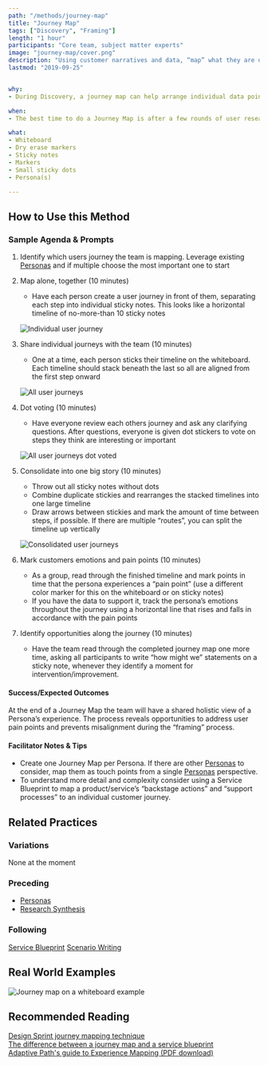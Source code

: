 ```yaml
---
path: "/methods/journey-map"
title: "Journey Map"
tags: ["Discovery", "Framing"]
length: "1 hour"
participants: "Core team, subject matter experts"
image: "journey-map/cover.png"
description: "Using customer narratives and data, “map” what they are doing, thinking, feeling and interacting with over a set period of time."
lastmod: "2019-09-25"


why:
- During Discovery, a journey map can help arrange individual data points into chronological order. During Framing, the team can return to a journey map to identify the point in the journey when a proposed solution will be used by a customer.

when:
- The best time to do a Journey Map is after a few rounds of user research, when synthesizing data into insights. Alternatively, Journey Maps can be used to align the stakeholder’s vision of a Customer Journey, before starting User Research. During Framing, the map can be modified to match a “future” state where the proposed solution exists.

what:
- Whiteboard
- Dry erase markers
- Sticky notes
- Markers
- Small sticky dots
- Persona(s)

---
```

## How to Use this Method
### Sample Agenda & Prompts
1. Identify which users journey the team is mapping. Leverage existing [Personas](/practices/personas) and if multiple choose the most important one to start

1. Map alone, together (10 minutes)
   - Have each person create a user journey in front of them, separating each step into individual sticky notes. This looks like a horizontal timeline of no-more-than 10 sticky notes

   ![Individual user journey](/images/practices/journey-map/Step-1.png)

1. Share individual journeys with the team (10 minutes)
   - One at a time, each person sticks their timeline on the whiteboard. Each timeline should stack beneath the last so all are aligned from the first step onward

   ![All user journeys](/images/practices/journey-map/Step-2.png)

1. Dot voting (10 minutes)
   - Have everyone review each others journey and ask any clarifying questions. After questions, everyone is given dot stickers to vote on steps they think are interesting or important

   ![All user journeys dot voted](/images/practices/journey-map/Step-3.png)

1. Consolidate into one big story (10 minutes)
   - Throw out all sticky notes without dots
   - Combine duplicate stickies and rearranges the stacked timelines into one large timeline
   - Draw arrows between stickies and mark the amount of time between steps, if possible. If there are multiple “routes”, you can split the timeline up vertically

   ![Consolidated user journeys](/images/practices/journey-map/Step-4.png)

1. Mark customers emotions and pain points (10 minutes)
   - As a group, read through the finished timeline and mark points in time that the persona experiences a “pain point” (use a different color marker for this on the whiteboard or on sticky notes)
   - If you have the data to support it, track the persona’s emotions throughout the journey using a horizontal line that rises and falls in accordance with the pain points

1. Identify opportunities along the journey (10 minutes)
   - Have the team read through the completed journey map one more time, asking all participants to write “how might we” statements on a sticky note, whenever they identify a moment for intervention/improvement.

#### Success/Expected Outcomes
At the end of a Journey Map the team will have a shared holistic view of a Persona’s experience. The process reveals opportunities to address user pain points and prevents misalignment during the “framing” process.

#### Facilitator Notes & Tips

- Create one Journey Map per Persona. If there are other [Personas](/practices/personas)
 to consider, map them as touch points from a single [Personas](/practices/personas) perspective.
- To understand more detail and complexity consider using a Service Blueprint to map a product/service’s “backstage actions” and “support processes” to an individual customer journey.

## Related Practices

### Variations

None at the moment

### Preceding
- [Personas](/practices/personas)
- [Research Synthesis](/practices/research-synthesis)

### Following
[Service Blueprint](/practices/service-blueprint)
[Scenario Writing](/practices/scenario-writing)

## Real World Examples

![Journey map on a whiteboard example](/images/practices/journey-map/example-1.jpg)

## Recommended Reading

[Design Sprint journey mapping technique](https://sprintstories.com/the-design-sprint-note-n-map-a9bf0ca88f51)  
[The difference between a journey map and a service blueprint](https://blog.practicalservicedesign.com/the-difference-between-a-journey-map-and-a-service-blueprint-31a6e24c4a6c)  
[Adaptive Path's guide to Experience Mapping (PDF download)](https://adaptivepath.s3.amazonaws.com/apguide/download/Adaptive_Paths_Guide_to_Experience_Mapping.pdf)
